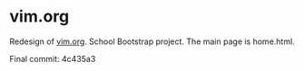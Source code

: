 # vim.org
Redesign of [vim.org](https://www.vim.org/). School Bootstrap project. The
main page is home.html.

Final commit: 4c435a3
